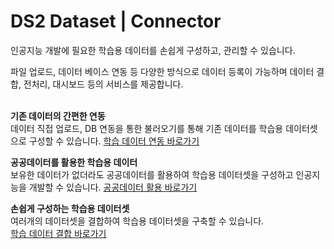 # **DS2 Dataset | Connector**


인공지능 개발에 필요한 학습용 데이터를 손쉽게 구성하고, 관리할 수 있습니다.  

파일 업로드, 데이터 베이스 연동 등 다양한 방식으로 데이터 등록이 가능하며 데이터 결합, 전처리, 대시보드 등의 서비스를 제공합니다.
</br>
</br>

**기존 데이터의 간편한 연동**  
데이터 직접 업로드, DB 연동을 통한 불러오기를 통해 기존 데이터를 학습용 데이터셋으로 구성할 수 있습니다. 
[학습 데이터 연동 바로가기](./dataset_01_upload.md)

**공공데이터를 활용한 학습용 데이터**  
보유한 데이터가 없더라도 공공데이터를 활용하여 학습용 데이터셋을 구성하고 인공지능을 개발할 수 있습니다.
[공공데이터 활용 바로가기](/dataset_02_public.md)

**손쉽게 구성하는 학습용 데이터셋**  
여러개의 데이터셋을 결합하여 학습용 데이터셋을 구축할 수 있습니다.  
[학습 데이터 결합 바로가기](/dataset_03_combine.md)










<!-- 
DS2 DATASET을 활용하면 인공지능 개발 준비단계인 학습용 데이터셋 구성을 간편하게 수행할 수 있습니다.

### **기존 데이터의 간편한 연동**

데이터 직접 업로드, DB 연동을 통한 불러오기를 통해 기존 데이터를 학습용 데이터셋으로 구성할 수 있습니다. 
[학습 데이터 연동 바로가기](./dataset_01_upload.md)
</br>

### **공공데이터를 활용한 학습용 데이터**

보유한 데이터가 없더라도 공공데이터를 활용하여 학습용 데이터셋을 구성하고 인공지능을 개발할 수 있습니다.
[공공데이터 활용 바로가기](/dataset_02_public.md)

### **손쉽게 구성하는 학습용 데이터셋**

여러개의 데이터셋을 결합하여 학습용 데이터셋을 구축할 수 있습니다.  
[학습 데이터 결합 바로가기](/dataset_03_combine.md)


### *인공지능 고도화를 위한 재학습용 데이터*

*SKYHUB AI를 활용할 경우, 인공지능 운영을 통한 결과물을 재학습용 데이터로 축적합니다. 이렇게 축적된 데이터를 다시 학습용 데이터셋으로 활용하여 인공지능을 고도화할 수 있습니다.*
[재학습용 데이터 수집 바로가기](https://www.notion.so/9ce82220d9cc4393a2acd0e7eb90b272)


### *한눈에 파악하는 데이터셋*

*데이터의 내용을 한눈에 파악하고 통계적 수치를 확인하여 데이터의 특징을 미리 파악할 수 있습니다.*
[학습 데이터 요약하기](https://www.notion.so/e0d235b78ec74b83a32b6332a5e5bd21) -->